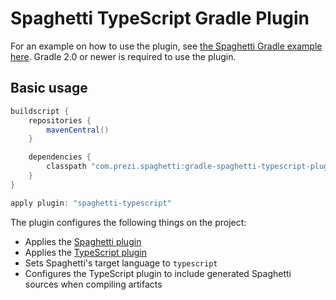 Spaghetti TypeScript Gradle Plugin
==================================

For an example on how to use the plugin, see [the Spaghetti Gradle example here](../spaghetti-gradle-example). Gradle 2.0 or newer is required to use the plugin.

## Basic usage

```groovy
buildscript {
    repositories {
        mavenCentral()
    }

    dependencies {
        classpath "com.prezi.spaghetti:gradle-spaghetti-typescript-plugin:<version>"
    }
}

apply plugin: "spaghetti-typescript"
```

The plugin configures the following things on the project:

* Applies the [Spaghetti plugin](../gradle-spaghetti-plugin)
* Applies the [TypeScript plugin](https://github.com/prezi/gradle-typescript-plugin)
* Sets Spaghetti's target language to `typescript`
* Configures the TypeScript plugin to include generated Spaghetti sources when compiling artifacts
